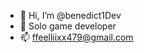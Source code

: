 - 👋 Hi, I’m @benedict1Dev
- 👀 Solo game developer
- 📫 ffeelliixx479@gmail.com

<!---
benedict1Dev/benedict1Dev is a ✨ special ✨ repository because its `README.md` (this file) appears on your GitHub profile.
You can click the Preview link to take a look at your changes.
--->
